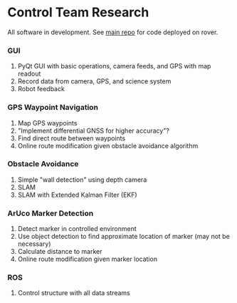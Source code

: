 # Control Team Research

All software in development. See [main repo](https://github.com/roboticsatiowa/UIRobotics) for code deployed on rover.

### GUI
1. PyQt GUI with basic operations, camera feeds, and GPS with map readout
2. Record data from camera, GPS, and science system
3. Robot feedback

### GPS Waypoint Navigation
1. Map GPS waypoints
2. "Implement differential GNSS for higher accuracy"?
3. Find direct route between waypoints
4. Online route modification given obstacle avoidance algorithm

### Obstacle Avoidance
1. Simple "wall detection" using depth camera
2. SLAM
3. SLAM with Extended Kalman Filter (EKF)

### ArUco Marker Detection
1. Detect marker in controlled environment
2. Use object detection to find approximate location of marker (may not be necessary)
3. Calculate distance to marker
4. Online route modification given marker location

### ROS
1. Control structure with all data streams

